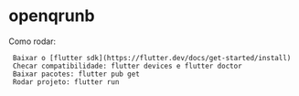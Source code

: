 # openqrunb

Como rodar:

     Baixar o [flutter sdk](https://flutter.dev/docs/get-started/install)
     Checar compatibilidade: flutter devices e flutter doctor
     Baixar pacotes: flutter pub get
     Rodar projeto: flutter run
      
